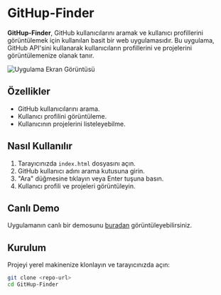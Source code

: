 # GitHup-Finder

**GitHup-Finder**, GitHub kullanıcılarını aramak ve kullanıcı profillerini görüntülemek için kullanılan basit bir web uygulamasıdır. Bu uygulama, GitHub API'sini kullanarak kullanıcıların profillerini ve projelerini görüntülemenize olanak tanır.

![Uygulama Ekran Görüntüsü](screenshot.png)

## Özellikler

- GitHub kullanıcılarını arama.
- Kullanıcı profilini görüntüleme.
- Kullanıcının projelerini listeleyebilme.

## Nasıl Kullanılır

1. Tarayıcınızda `index.html` dosyasını açın.
2. GitHub kullanıcı adını arama kutusuna girin.
3. "Ara" düğmesine tıklayın veya Enter tuşuna basın.
4. Kullanıcı profili ve projeleri görüntüleyin.

## Canlı Demo

Uygulamanın canlı bir demosunu [buradan](uygulama-linki) görüntüleyebilirsiniz.

## Kurulum

Projeyi yerel makinenize klonlayın ve tarayıcınızda açın:

```bash
git clone <repo-url>
cd GitHup-Finder

